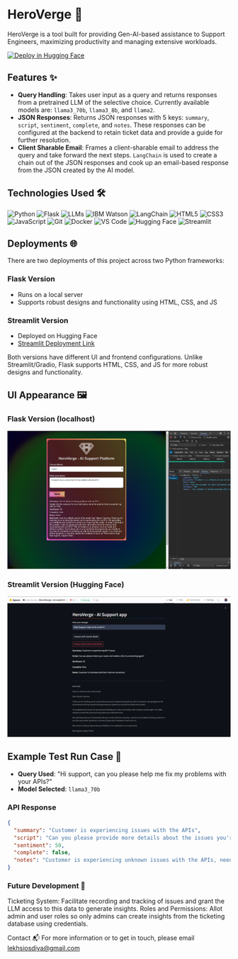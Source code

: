 # HeroVerge 🚀

HeroVerge is a tool built for providing Gen-AI-based assistance to Support Engineers, maximizing productivity and managing extensive workloads.

[![Deploy in Hugging Face](https://img.shields.io/badge/Deploy-Hugging%20Face-ffd500?style=for-the-badge&logo=huggingface&logoColor=white)](https://huggingface.co/spaces/lekhsisodiya/HeroVerge-streamlit)

## Features ✨

- **Query Handling**: Takes user input as a query and returns responses from a pretrained LLM of the selective choice. Currently available models are: `llama3_70b`, `llama3_8b`, and `llama2`.
- **JSON Responses**: Returns JSON responses with 5 keys: `summary`, `script`, `sentiment`, `complete`, and `notes`. These responses can be configured at the backend to retain ticket data and provide a guide for further resolution.
- **Client Sharable Email**: Frames a client-sharable email to address the query and take forward the next steps. `LangChain` is used to create a chain out of the JSON responses and cook up an email-based response from the JSON created by the AI model.

## Technologies Used 🛠️

![Python](https://img.shields.io/badge/Python-3776AB?style=for-the-badge&logo=python&logoColor=white)
![Flask](https://img.shields.io/badge/Flask-000000?style=for-the-badge&logo=flask&logoColor=white)
![LLMs](https://img.shields.io/badge/LLMs-llama3_70b,_llama3_8b,_llama2-67232A?style=for-the-badge&logo=alpaca&logoColor=white)
![IBM Watson](https://img.shields.io/badge/IBM_Watson-1F70C1?style=for-the-badge&logo=ibm&logoColor=white)
![LangChain](https://img.shields.io/badge/LangChain-3498DB?style=for-the-badge&logo=langchain&logoColor=white)
![HTML5](https://img.shields.io/badge/HTML5-E34F26?style=for-the-badge&logo=html5&logoColor=white)
![CSS3](https://img.shields.io/badge/CSS3-1572B6?style=for-the-badge&logo=css3&logoColor=white)
![JavaScript](https://img.shields.io/badge/JavaScript-F7DF1E?style=for-the-badge&logo=javascript&logoColor=white)
![Git](https://img.shields.io/badge/Git-F05032?style=for-the-badge&logo=git&logoColor=white)
![Docker](https://img.shields.io/badge/Docker-2496ED?style=for-the-badge&logo=docker&logoColor=white)
![VS Code](https://img.shields.io/badge/VS_Code-007ACC?style=for-the-badge&logo=visual-studio-code&logoColor=white)
![Hugging Face](https://img.shields.io/badge/Hugging_Face-FFD500?style=for-the-badge&logo=huggingface&logoColor=white)
![Streamlit](https://img.shields.io/badge/Streamlit-FF4B4B?style=for-the-badge&logo=streamlit&logoColor=white)

## Deployments 🌐

There are two deployments of this project across two Python frameworks:

### Flask Version
- Runs on a local server
- Supports robust designs and functionality using HTML, CSS, and JS

### Streamlit Version
- Deployed on Hugging Face
- [Streamlit Deployment Link](https://huggingface.co/spaces/lekhsisodiya/HeroVerge-streamlit)

Both versions have different UI and frontend configurations. Unlike Streamlit/Gradio, Flask supports HTML, CSS, and JS for more robust designs and functionality.

## UI Appearance 🖼️

### Flask Version (localhost)
![Flask Version](https://github.com/lekh-ai/HeroVerge/blob/main/static/images/Flask%20UI.png)

### Streamlit Version (Hugging Face)
![Streamlit Version](https://github.com/lekh-ai/HeroVerge/blob/main/static/images/Streamlit%20UI.png)

## Example Test Run Case 🧪

- **Query Used**: "Hi support, can you please help me fix my problems with your APIs?"
- **Model Selected**: `llama3_70b`

### API Response 
```json
{
  "summary": "Customer is experiencing issues with the APIs",
  "script": "Can you please provide more details about the issues you're facing with our APIs?",
  "sentiment": 50,
  "complete": false,
  "notes": "Customer is experiencing unknown issues with the APIs, need more information to troubleshoot"
}
```

### Future Development 🚀
Ticketing System: Facilitate recording and tracking of issues and grant the LLM access to this data to generate insights.
Roles and Permissions: Allot admin and user roles so only admins can create insights from the ticketing database using credentials.

Contact 📬
For more information or to get in touch, please email lekhsiosdiya@gmail.com
